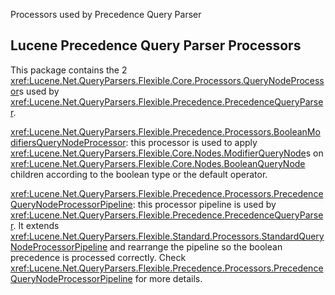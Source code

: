 ﻿
<!--
 Licensed to the Apache Software Foundation (ASF) under one or more
 contributor license agreements.  See the NOTICE file distributed with
 this work for additional information regarding copyright ownership.
 The ASF licenses this file to You under the Apache License, Version 2.0
 (the "License"); you may not use this file except in compliance with
 the License.  You may obtain a copy of the License at

     http://www.apache.org/licenses/LICENSE-2.0

 Unless required by applicable law or agreed to in writing, software
 distributed under the License is distributed on an "AS IS" BASIS,
 WITHOUT WARRANTIES OR CONDITIONS OF ANY KIND, either express or implied.
 See the License for the specific language governing permissions and
 limitations under the License.
-->


Processors used by Precedence Query Parser

## Lucene Precedence Query Parser Processors

 This package contains the 2 <xref:Lucene.Net.QueryParsers.Flexible.Core.Processors.QueryNodeProcessor>s used by <xref:Lucene.Net.QueryParsers.Flexible.Precedence.PrecedenceQueryParser>. 

 <xref:Lucene.Net.QueryParsers.Flexible.Precedence.Processors.BooleanModifiersQueryNodeProcessor>: this processor is used to apply <xref:Lucene.Net.QueryParsers.Flexible.Core.Nodes.ModifierQueryNode>s on <xref:Lucene.Net.QueryParsers.Flexible.Core.Nodes.BooleanQueryNode> children according to the boolean type or the default operator. 

 <xref:Lucene.Net.QueryParsers.Flexible.Precedence.Processors.PrecedenceQueryNodeProcessorPipeline>: this processor pipeline is used by <xref:Lucene.Net.QueryParsers.Flexible.Precedence.PrecedenceQueryParser>. It extends <xref:Lucene.Net.QueryParsers.Flexible.Standard.Processors.StandardQueryNodeProcessorPipeline> and rearrange the pipeline so the boolean precedence is processed correctly. Check <xref:Lucene.Net.QueryParsers.Flexible.Precedence.Processors.PrecedenceQueryNodeProcessorPipeline> for more details. 